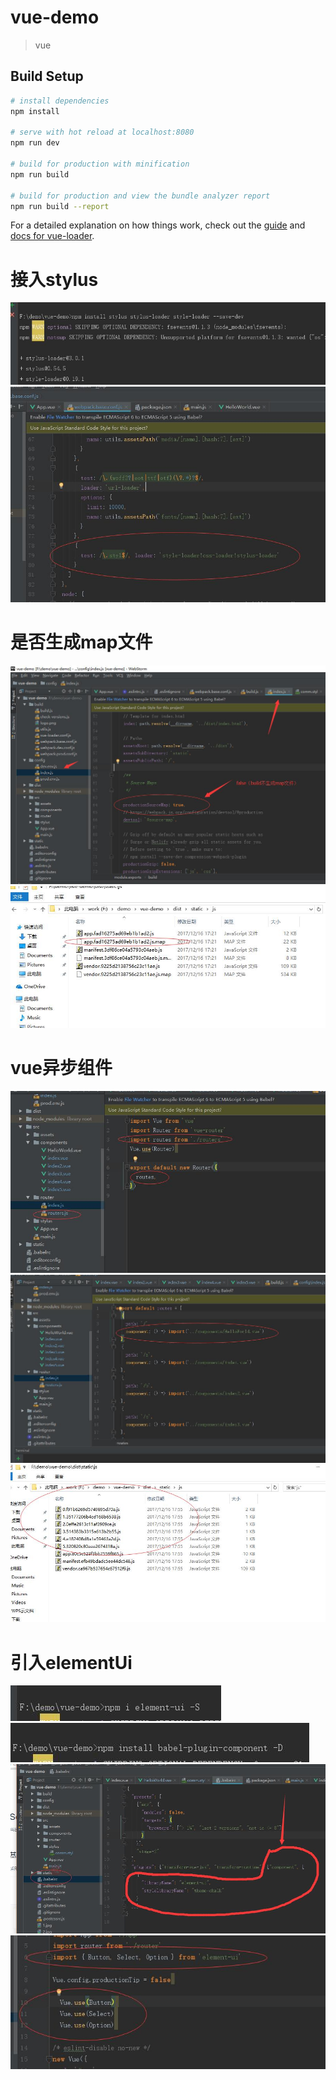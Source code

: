 # vue-demo

> vue

## Build Setup

``` bash
# install dependencies
npm install

# serve with hot reload at localhost:8080
npm run dev

# build for production with minification
npm run build

# build for production and view the bundle analyzer report
npm run build --report
```

For a detailed explanation on how things work, check out the [guide](http://vuejs-templates.github.io/webpack/) and [docs for vue-loader](http://vuejs.github.io/vue-loader).


接入stylus
==== 

![](https://github.com/xiaoyund/vue-demo/blob/master/1.jpg)
![](https://github.com/xiaoyund/vue-demo/blob/master/2.jpg)


是否生成map文件
==== 

![](https://github.com/xiaoyund/vue-demo/blob/master/3.jpg)
![](https://github.com/xiaoyund/vue-demo/blob/master/4.jpg)


vue异步组件
==== 
![](https://github.com/xiaoyund/vue-demo/blob/master/5.jpg)
![](https://github.com/xiaoyund/vue-demo/blob/master/6.jpg)
![](https://github.com/xiaoyund/vue-demo/blob/master/7.jpg)


引入elementUi
==== 
![](https://github.com/xiaoyund/vue-demo/blob/master/8.jpg)
![](https://github.com/xiaoyund/vue-demo/blob/master/9.jpg)
![](https://github.com/xiaoyund/vue-demo/blob/master/10.jpg)
![](https://github.com/xiaoyund/vue-demo/blob/master/11.jpg)
